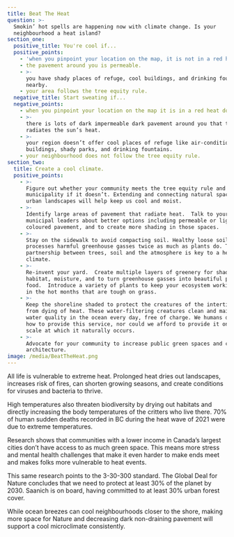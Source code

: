 ```yaml
---
title: Beat The Heat
question: >-
  Smokin’ hot spells are happening now with climate change. Is your
  neighbourhood a heat island?
section_one:
  positive_title: You're cool if...
  positive_points:
    - 'when you pinpoint your location on the map, it is not in a red heat dome.'
    - the pavement around you is permeable.
    - >-
      you have shady places of refuge, cool buildings, and drinking fountains
      nearby.
    - your area follows the tree equity rule.
  negative_title: Start sweating if...
  negative_points:
    - when you pinpoint your location on the map it is in a red heat dome.
    - >-
      there is lots of dark impermeable dark pavement around you that traps and
      radiates the sun’s heat.
    - >-
      your region doesn’t offer cool places of refuge like air-conditioned
      buildings, shady parks, and drinking fountains.
    - your neighbourhood does not follow the tree equity rule.
section_two:
  title: Create a cool climate.
  positive_points:
    - >-
      Figure out whether your community meets the tree equity rule and call your
      municipality if it doesn’t. Extending and connecting natural spaces across
      urban landscapes will help keep us cool and moist.
    - >-
      Identify large areas of pavement that radiate heat.  Talk to your
      municipal leaders about better options including permeable or light
      coloured pavement, and to create more shading in those spaces.
    - >-
      Stay on the sidewalk to avoid compacting soil. Healthy loose soil
      processes harmful greenhouse gasses twice as much as plants do. The
      partnership between trees, soil and the atmosphere is key to a healthy
      climate.
    - >-
      Re-invent your yard.  Create multiple layers of greenery for shade,
      habitat, moisture, and to turn greenhouse gasses into beautiful plants and
      food.  Introduce a variety of plants to keep your ecosystem working even
      in the hot months that are tough on grass.
    - >-
      Keep the shoreline shaded to protect the creatures of the intertidal zone
      from dying of heat. These water-filtering creatures clean and maintain the
      water quality in the ocean every day, free of charge. We humans don’t know
      how to provide this service, nor could we afford to provide it on the
      scale at which it naturally occurs.
    - >-
      Advocate for your community to increase public green spaces and cooling
      architecture.
image: /media/BeatTheHeat.png
---
```


All life is vulnerable to extreme heat. Prolonged heat dries out landscapes, increases risk of fires, can shorten growing seasons, and create conditions for viruses and bacteria to thrive. 

High temperatures also threaten biodiversity by drying out habitats and directly increasing the body temperatures of the critters who live there. 70% of human sudden deaths recorded in BC during the heat wave of 2021 were due to extreme temperatures.

Research shows that communities with a lower income in Canada’s largest cities don’t have access to as much green space. This means more stress and mental health challenges that make it even harder to make ends meet and makes folks more vulnerable to heat events.

This same research points to the 3-30-300 standard. The Global Deal for Nature concludes that we need to protect at least 30% of the planet by 2030. Saanich is on board, having committed to at least 30% urban forest cover.

While ocean breezes can cool neighbourhoods closer to the shore, making more space for Nature and decreasing dark non-draining pavement will support a cool microclimate consistently.
